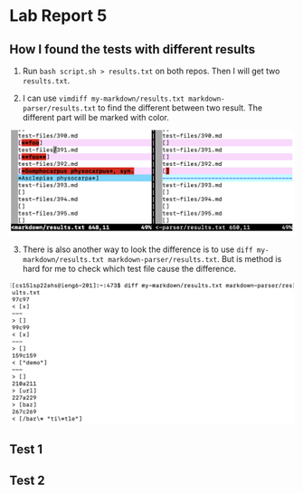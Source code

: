 # Lab Report 5

## How I found the tests with different results

1. Run `bash script.sh > results.txt` on both repos. Then I will get two `results.txt`.

2. I can use `vimdiff my-markdown/results.txt markdown-parser/results.txt` to find the different between two result. The different part will be marked with color.

![iamge](p1.png)

3. There is also another way to look the difference is to use `diff my-markdown/results.txt markdown-parser/results.txt`. But is method is hard for me to check which test file cause the difference.

![iamhe](p2.png)



## Test 1





## Test 2



